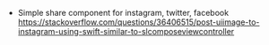 <!--more-->

- Simple share component for instagram, twitter, facebook
https://stackoverflow.com/questions/36406515/post-uiimage-to-instagram-using-swift-similar-to-slcomposeviewcontroller

